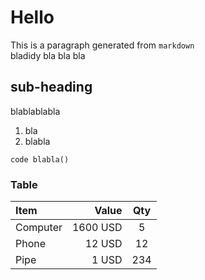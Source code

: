 Hello
=====

This is a paragraph generated from `markdown`  
bladidy bla bla bla

## sub-heading

blablablabla

1. bla
2. blabla

```
code blabla()
```

### Table
| Item      |    Value | Qty  |
| :-------- | --------:| :--: |
| Computer  | 1600 USD |  5   |
| Phone     |   12 USD |  12  |
| Pipe      |    1 USD | 234  |
